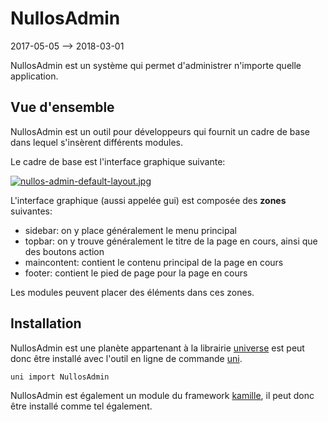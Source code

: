 NullosAdmin
===========
2017-05-05 --> 2018-03-01



NullosAdmin est un système qui permet d'administrer n'importe quelle application.




Vue d'ensemble
---------------

NullosAdmin est un outil pour développeurs qui fournit un cadre de base dans lequel s'insèrent différents modules.


Le cadre de base est l'interface graphique suivante:

 
[![nullos-admin-default-layout.jpg](https://s19.postimg.org/898eyh6ib/nullos-admin-default-layout.jpg)](https://postimg.org/image/hh0nf6dkf/)


L'interface graphique (aussi appelée gui) est composée des **zones** suivantes:
- sidebar: on y place généralement le menu principal
- topbar: on y trouve généralement le titre de la page en cours, ainsi que des boutons action  
- maincontent: contient le contenu principal de la page en cours
- footer: contient le pied de page pour la page en cours


Les modules peuvent placer des éléments dans ces zones.




Installation
----------------

NullosAdmin est une planète appartenant à la librairie [universe](https://github.com/karayabin/universe-snapshot)
est peut donc être installé avec l'outil en ligne de commande [uni](https://github.com/lingtalfi/universe-naive-importer).

```bash
uni import NullosAdmin
```


NullosAdmin est également un module du framework [kamille](https://github.com/lingtalfi/Kamille), il peut donc être 
installé comme tel également.






